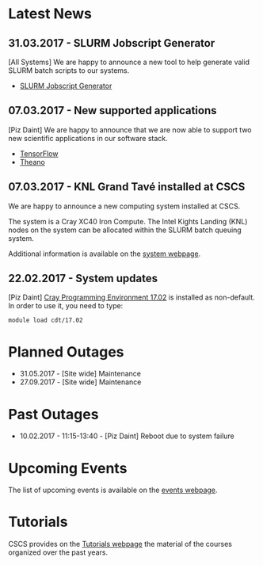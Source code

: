 # Latest News


## 31.03.2017 - SLURM Jobscript Generator

[All Systems] We are happy to announce a new tool to help generate valid SLURM batch scripts to our systems.

* [SLURM Jobscript Generator](getting_started/running_jobs/jobscript_generator)


## 07.03.2017 - New supported applications

[Piz Daint] We are happy to announce that we are now able to support two new scientific applications in our software stack.

* [TensorFlow](scientific_computing/supported_applications/tensorflow)
* [Theano](scientific_computing/supported_applications/theano)

##  07.03.2017 - KNL Grand Tavé installed at CSCS

We are happy to announce a new computing system installed at CSCS.

The system is a Cray XC40 Iron Compute. The Intel Kights Landing (KNL) nodes on the system can be allocated within the SLURM batch queuing system.

Additional information is available on the [system webpage](http://www.cscs.ch/computers/grand_tave/index.html).

## 22.02.2017 - System updates

[Piz Daint] [Cray Programming Environment 17.02](http://docs.cray.com/books/S-9408-1702/) is installed as non-default. In order to use it, you need to type:
```
module load cdt/17.02
``` 

# Planned Outages

- 31.05.2017 - [Site wide] Maintenance
- 27.09.2017 - [Site wide] Maintenance

# Past Outages

- 10.02.2017 - 11:15-13:40 - [Piz Daint] Reboot due to system failure

# Upcoming Events

The list of upcoming events is available on the [events webpage](http://www.cscs.ch/events).

# Tutorials

CSCS provides on the [Tutorials webpage](http://www.cscs.ch/publications/tutorials/index.html) the material of the courses organized over the past years.
